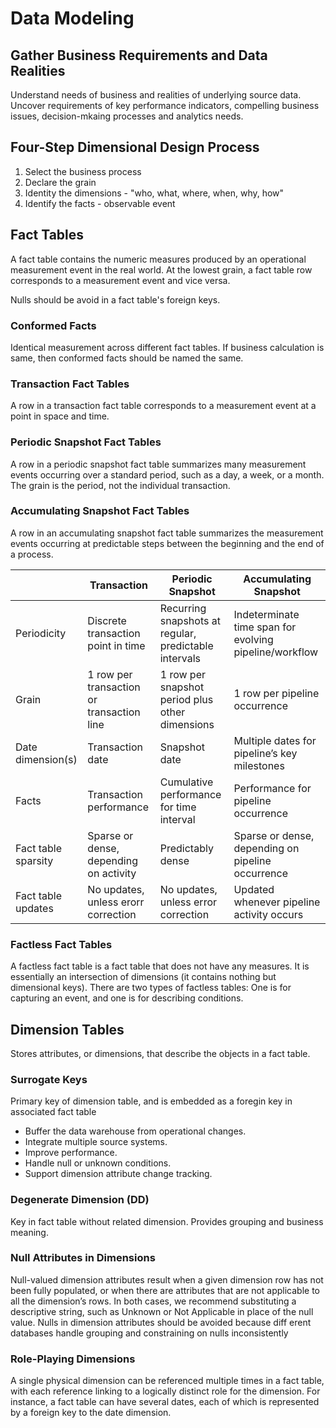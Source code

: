 # Data Modeling

<!-- topics 
3rd nf vs star schema
surrogate keys or no surrogate keys
index
-->

## Gather Business Requirements and Data Realities
Understand needs of business and realities of underlying source data. 
Uncover requirements of key performance indicators, compelling business issues, decision-mkaing processes and analytics needs.

## Four-Step Dimensional Design Process
1. Select the business process
2. Declare the grain
3. Identity the dimensions - "who, what, where, when, why, how"
4. Identify the facts - observable event

## Fact Tables
A fact table contains the numeric measures produced by an operational measurement event in the real world. At the lowest grain, a fact table row corresponds to a
measurement event and vice versa. 

Nulls should be avoid in a fact table's foreign keys.

### Conformed Facts
Identical measurement across different fact tables. If business calculation is same, then conformed facts should be named the same.

### Transaction Fact Tables
A row in a transaction fact table corresponds to a measurement event at a point in
space and time. 

### Periodic Snapshot Fact Tables
A row in a periodic snapshot fact table summarizes many measurement events occurring over a standard period, such as a day, a week, or a month. The grain is the period, not the individual transaction.

### Accumulating Snapshot Fact Tables
A row in an accumulating snapshot fact table summarizes the measurement events occurring at predictable steps between the beginning and the end of a process. 

|                     | Transaction                               | Periodic Snapshot                                     | Accumulating Snapshot                                  |
|---------------------|-------------------------------------------|-------------------------------------------------------|--------------------------------------------------------|
| Periodicity         | Discrete transaction point in time        | Recurring snapshots at regular, predictable intervals | Indeterminate time span for evolving pipeline/workflow |
| Grain               | 1 row per transaction or transaction line | 1 row per snapshot period plus other dimensions       | 1 row per pipeline occurrence                          |
| Date dimension(s)   | Transaction date                          | Snapshot date                                         | Multiple dates for pipeline’s key milestones           |
| Facts               | Transaction performance                   | Cumulative performance for time interval              | Performance for pipeline occurrence                    |
| Fact table sparsity | Sparse or dense, depending on activity    | Predictably dense                                     | Sparse or dense, depending on pipeline occurrence      |
| Fact table updates  | No updates, unless erorr correction       | No updates, unless error correction                   | Updated whenever pipeline activity occurs              |

### Factless Fact Tables
A factless fact table is a fact table that does not have any measures. It is essentially an intersection of dimensions (it contains nothing but dimensional keys). There are two types of factless tables: One is for capturing an event, and one is for describing conditions.

## Dimension Tables
Stores attributes, or dimensions, that describe the objects in a fact table.

### Surrogate Keys
Primary key of dimension table, and is embedded as a foregin key in associated fact table

* Buffer the data warehouse from operational changes.
* Integrate multiple source systems.
* Improve performance.
* Handle null or unknown conditions.
* Support dimension attribute change tracking.

### Degenerate Dimension (DD)
Key in fact table without related dimension. Provides grouping and business meaning.

### Null Attributes in Dimensions
Null-valued dimension attributes result when a given dimension row has not been
fully populated, or when there are attributes that are not applicable to all the dimension’s rows. In both cases, we recommend substituting a descriptive string, such as
Unknown or Not Applicable in place of the null value. Nulls in dimension attributes
should be avoided because diff erent databases handle grouping and constraining
on nulls inconsistently

### Role-Playing Dimensions
A single physical dimension can be referenced multiple times in a fact table, with
each reference linking to a logically distinct role for the dimension. For instance, a
fact table can have several dates, each of which is represented by a foreign key to the
date dimension.